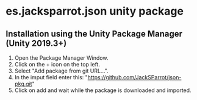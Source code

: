 # es.jacksparrot.json unity package

## Installation using the Unity Package Manager (Unity 2019.3+)
1. Open the Package Manager Window. 
2. Click on the + icon on the top left.
3. Select "Add package from git URL...".
4. In the imput field enter this: "https://github.com/JackSParrot/json-pkg.git"
5. Click on add and wait while the package is downloaded and imported.
